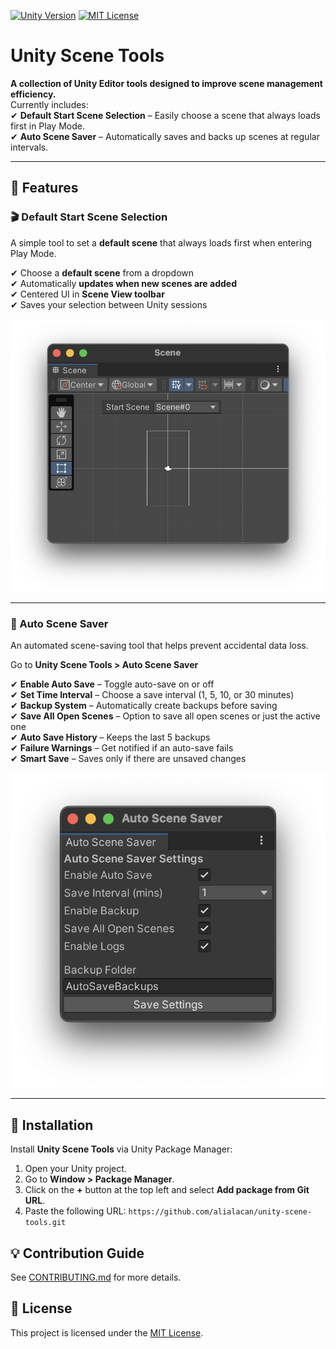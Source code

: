 [![Unity Version](https://img.shields.io/badge/Unity-2022%2B-blue.svg)](https://unity.com/)
[![MIT License](https://img.shields.io/badge/License-MIT-green.svg)](LICENSE)

# Unity Scene Tools

**A collection of Unity Editor tools designed to improve scene management efficiency.**  
Currently includes:  
✔ **Default Start Scene Selection** – Easily choose a scene that always loads first in Play Mode.  
✔ **Auto Scene Saver** – Automatically saves and backs up scenes at regular intervals.

---

## 📌 Features

### 🎬 Default Start Scene Selection
A simple tool to set a **default scene** that always loads first when entering Play Mode.

✔ Choose a **default scene** from a dropdown  
✔ Automatically **updates when new scenes are added**  
✔ Centered UI in **Scene View toolbar**  
✔ Saves your selection between Unity sessions

![Scene Dropdown](Screenshots/scene_dropdown.png)

---

### 💾 Auto Scene Saver
An automated scene-saving tool that helps prevent accidental data loss.

Go to **Unity Scene Tools > Auto Scene Saver**

✔ **Enable Auto Save** – Toggle auto-save on or off  
✔ **Set Time Interval** – Choose a save interval (1, 5, 10, or 30 minutes)  
✔ **Backup System** – Automatically create backups before saving  
✔ **Save All Open Scenes** – Option to save all open scenes or just the active one  
✔ **Auto Save History** – Keeps the last 5 backups  
✔ **Failure Warnings** – Get notified if an auto-save fails  
✔ **Smart Save** – Saves only if there are unsaved changes

![Auto Scene Saver UI](Screenshots/auto_scene_saver.png)

---

## 🚀 Installation

Install **Unity Scene Tools** via Unity Package Manager:

1. Open your Unity project.
2. Go to **Window > Package Manager**.
3. Click on the **+** button at the top left and select **Add package from Git URL**.
4. Paste the following URL: `https://github.com/alialacan/unity-scene-tools.git`

## 💡 Contribution Guide
See [CONTRIBUTING.md](CONTRIBUTING.md) for more details.

## 📄 License
This project is licensed under the [MIT License](LICENSE).
